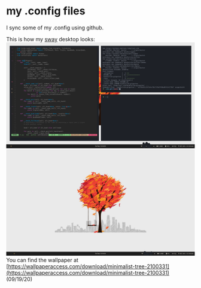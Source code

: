 # my .config files
I sync some of my .config using github.

This is how my [sway](https://wallpaperaccess.com/download/minimalist-tree-2100331) desktop looks:
![Screenshot of a python file in vim](vimandgit.png)
![Screenshot of the desktop without any windows open](desktop.png)
You can find the wallpaper at [https://wallpaperaccess.com/download/minimalist-tree-2100331](https://wallpaperaccess.com/download/minimalist-tree-2100331) (09/19/20)
